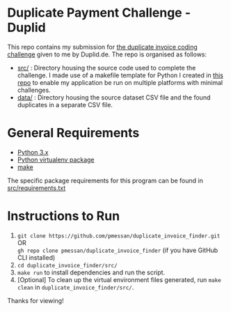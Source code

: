 # Duplicate Payment Challenge - Duplid

This repo contains my submission for [the duplicate invoice coding challenge](challenge.pdf) given to me by Duplid.de. The repo is organised as follows:
* [src/](src/) : Directory housing the source code used to complete the challenge. I made use of a makefile template for Python I created in [this repo](https://github.com/pmessan/makefile-python-template) to enable my application be run on multiple platforms with minimal challenges.
* [data/](data/) : Directory housing the source dataset CSV file and the found duplicates in a separate CSV file.

# General Requirements

- [Python 3.x](https://www.python.org/downloads/)
- [Python virtualenv package](https://pypi.org/project/virtualenv/)
- [make](https://www.gnu.org/software/make/)

The specific package requirements for this program can be found in [src/requirements.txt](src/requirements.txt)

# Instructions to Run

1. `git clone https://github.com/pmessan/duplicate_invoice_finder.git` OR  
`gh repo clone pmessan/duplicate_invoice_finder` 
(if you have GitHub CLI installed)
2. `cd duplicate_invoice_finder/src/`
3. `make run` to install dependencies and run the script.
4. \[Optional\] To clean up the virtual environment files generated, run `make clean` in `duplicate_invoice_finder/src/`.

Thanks for viewing!
